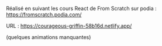 Réalisé en suivant les cours React de From Scratch sur podia : https://fromscratch.podia.com/

URL : https://courageous-griffin-58b16d.netlify.app/

(quelques animations manquantes)
